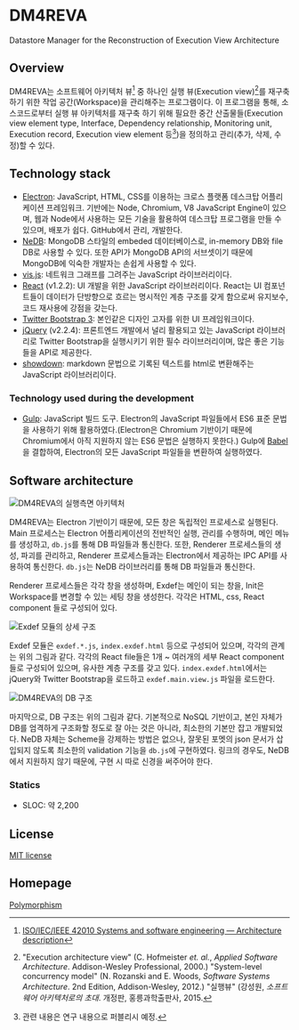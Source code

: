 # DM4REVA
Datastore Manager for the Reconstruction of Execution View Architecture

## Overview
DM4REVA는 소프트웨어 아키텍처 뷰[^1] 중 하나인 실행 뷰(Execution view)[^2]를 재구축하기 위한 작업 공간(Workspace)을 관리해주는 프로그램이다. 이 프로그램을 통해, 소스코드로부터 실행 뷰 아키텍처를 재구축 하기 위해 필요한 중간 산출물들(Execution view element type, Interface, Dependency relationship, Monitoring unit, Execution record, Execution view element 등[^3])을 정의하고 관리(추가, 삭제, 수정)할 수  있다.

## Technology stack
* [Electron](http://electron.atom.io): JavaScript, HTML, CSS를 이용하는 크로스 플랫폼 데스크탑 어플리케이션 프레임워크. 기반에는 Node, Chromium, V8 JavaScript Engine이 있으며, 웹과 Node에서 사용하는 모든 기술을 활용하여 데스크탑 프로그램을 만들 수 있으며, 배포가 쉽다. GitHub에서 관리, 개발한다.
* [NeDB](https://github.com/louischatriot/nedb): MongoDB 스타일의 embeded 데이터베이스로, in-memory DB와 file DB로 사용할 수 있다. 또한 API가 MongoDB API의 서브셋이기 때문에 MongoDB에 익숙한 개발자는 손쉽게 사용할 수 있다.
* [vis.js](http://visjs.org): 네트워크 그래프를 그려주는 JavaScript 라이브러리이다.
* [React](https://facebook.github.io/react/) (v1.2.2): UI 개발을 위한 JavaScript 라이브러리이다. React는 UI 컴포넌트들이 데이터가 단방향으로 흐르는 명시적인 계층 구조를 갖게 함으로써 유지보수, 코드 재사용에 강점을 갖는다.
* [Twitter Bootstrap 3](http://getbootstrap.com): 본인같은 디자인 고자를 위한 UI 프레임워크이다.
* [jQuery](http://getbootstrap.com) (v2.2.4): 프론트엔드 개발에서 널리 활용되고 있는 JavaScript 라이브러리로 Twitter Bootstrap을 실행시키기 위한 필수 라이브러리이며, 많은 좋은 기능들을 API로 제공한다.
* [showdown](https://github.com/showdownjs/showdown): markdown 문법으로 기록된 텍스트를 html로 변환해주는 JavaScript 라이브러리이다.

### Technology used during the development
* [Gulp](http://gulpjs.com): JavaScript 빌드 도구. Electron의 JavaScript 파일들에서 ES6 표준 문법을 사용하기 위해 활용하였다.(Electron은 Chromium 기반이기 때문에 Chromium에서 아직 지원하지 않는 ES6 문법은 실행하지 못한다.) Gulp에 [Babel](http://babeljs.io)을 결합하여, Electron의 모든 JavaScript 파일들을 변환하여 실행하였다.

## Software architecture
![DM4REVA의 실행측면 아키텍처](http://byron1st.pe.kr/wp-content/uploads/2016/05/DM4REVA_architecture.png)

DM4REVA는 Electron 기반이기 때문에, 모든 창은 독립적인 프로세스로 실행된다. Main 프로세스는 Electron 어플리케이션의 전반적인 실행, 관리를 수행하며, 메인 메뉴를 생성하고, `db.js`를 통해 DB 파일들과 통신한다. 또한, Renderer 프로세스들의 생성, 파괴를 관리하고, Renderer 프로세스들과는 Electron에서 제공하는 IPC API를 사용하여 통신한다. `db.js`는 NeDB 라이브러리를 통해 DB 파일들과 통신한다.

Renderer 프로세스들은 각각 창을 생성하며, Exdef는 메인이 되는 창을, Init은 Workspace를 변경할 수 있는 세팅 창을 생성한다. 각각은 HTML, css, React component 들로 구성되어 있다.

![Exdef 모듈의 상세 구조](http://byron1st.pe.kr/wp-content/uploads/2016/06/DM4REVA_exdef_react_structure.png)

Exdef 모듈은 `exdef.*.js`, `index.exdef.html` 등으로 구성되어 있으며, 각각의 관계는 위의 그림과 같다. 각각의 React file들은 1개 ~ 여러개의 세부 React component 들로 구성되어 있으며, 유사한 계층 구조를 갖고 있다. `index.exdef.html`에서는 jQuery와 Twitter Bootstrap을 로드하고 `exdef.main.view.js` 파일을 로드한다.

![DM4REVA의 DB 구조](http://byron1st.pe.kr/wp-content/uploads/2016/05/DM4REVA_db.png)

마지막으로, DB 구조는 위의 그림과 같다. 기본적으로 NoSQL 기반이고, 본인 자체가 DB를 엄격하게 구조화할 정도로 잘 아는 것은 아니라, 최소한의 기본만 잡고 개발되었다. NeDB 자체는 Scheme을 강제하는 방법은 없으나, 잘못된 포멧의 json 문서가 삽입되지 않도록 최소한의 validation 기능을 `db.js`에 구현하였다. 링크의 경우도, NeDB에서 지원하지 않기 때문에, 구현 시 따로 신경을 써주어야 한다.

### Statics
* SLOC: 약 2,200

## License
[MIT license](https://github.com/showdownjs/showdown)

## Homepage
[Polymorphism](http://byron1st.pe.kr/?page_id=119)

[^1]: [ISO/IEC/IEEE 42010 Systems and software engineering — Architecture description](http://www.iso-architecture.org/ieee-1471/cm/)
[^2]: "Execution architecture view" (C. Hofmeister *et. al.*, *Applied Software Architecture*. Addison-Wesley Professional, 2000.) "System-level concurrency model" (N. Rozanski and E. Woods, *Software Systems Architecture*. 2nd Edition, Addison-Wesley, 2012.) "실행뷰" (강성원, *소프트웨어 아키텍처로의 초대*. 개정판, 홍릉과학출판사, 2015.
[^3]: 관련 내용은 연구 내용으로 퍼블리시 예정.